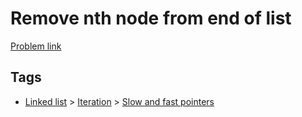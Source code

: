 # Remove nth node from end of list

[Problem link](https://leetcode.com/problems/remove-nth-node-from-end-of-list)

## Tags

* [Linked list](/README.md#Linked_list) > [Iteration](/README.md#Linked_list-Iteration) > [Slow and fast pointers](/README.md#Linked_list-Iteration-Slow_and_fast_pointers)
